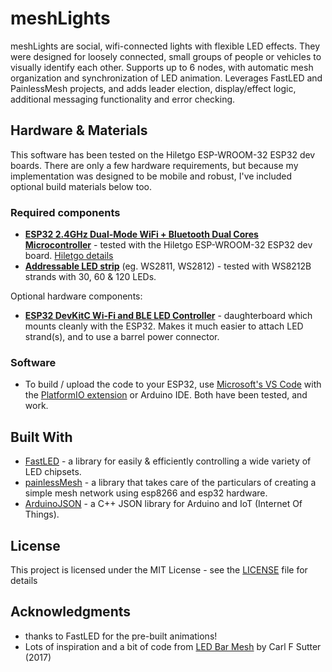 # meshLights

meshLights are social, wifi-connected lights with flexible LED effects. They were designed for loosely connected, small groups of people or vehicles to visually identify each other. Supports up to 6 nodes, with automatic mesh organization and synchronization of LED animation. Leverages FastLED and PainlessMesh projects, and adds leader election, display/effect logic, additional messaging functionality and error checking.

## Hardware & Materials

This software has been tested on the Hiletgo ESP-WROOM-32 ESP32 dev boards.  There are only a few hardware requirements, but because my implementation was designed to be mobile and robust, I've included optional build materials below too.

### Required components
* [**ESP32 2.4GHz Dual-Mode WiFi + Bluetooth Dual Cores Microcontroller**](https://www.amazon.com/HiLetgo-ESP-WROOM-32-Development-Microcontroller-Integrated/dp/B0718T232Z?ref_=ast_sto_dp) - tested with the Hiletgo ESP-WROOM-32 ESP32 dev board. [Hiletgo details](http://hiletgo.com/ProductDetail/1906566.html)
* [**Addressable LED strip**](https://www.amazon.com/gp/product/B01MQ08JH6/ref=ppx_yo_dt_b_search_asin_title?ie=UTF8&psc=1) (eg. WS2811, WS2812) - tested with WS8212B strands with 30, 60 & 120 LEDs.

Optional hardware components:
* [**ESP32 DevKitC Wi-Fi and BLE LED Controller**](https://www.evilgeniuslabs.org/esp32-devkitc-wi-fi-and-ble-led-controller) - daughterboard which mounts cleanly with the ESP32.  Makes it much easier to attach LED strand(s), and to use a barrel power connector.

### Software
* To build / upload the code to your ESP32, use [Microsoft's VS Code](https://code.visualstudio.com/) with the [PlatformIO extension](https://platformio.org/) or Arduino IDE.  Both have been tested, and work.

## Built With

* [FastLED](https://github.com/FastLED/FastLED) - a library for easily & efficiently controlling a wide variety of LED chipsets.
* [painlessMesh](https://github.com/gmag11/painlessMesh) - a library that takes care of the particulars of creating a simple mesh network using esp8266 and esp32 hardware.
* [ArduinoJSON](https://github.com/bblanchon/ArduinoJson) - a C++ JSON library for Arduino and IoT (Internet Of Things).

## License

This project is licensed under the MIT License - see the [LICENSE](LICENSE) file for details

## Acknowledgments

* thanks to FastLED for the pre-built animations!
* Lots of inspiration and a bit of code from [LED Bar Mesh](https://github.com/carl-tt/led-bar-mesh) by Carl F Sutter (2017)
